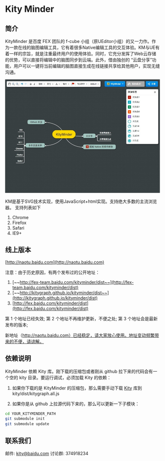 Kity Minder
==========

## 简介
KityMinder 是百度 FEX 团队的 f-cube 小组（原UEditor小组）的又一力作。作为一款在线的脑图编辑工具，它有着很多Native编辑工具的交互体验。KM与UE有着一样的宗旨，就是注重最终用户的使用体验。同时，它充分发挥了Web云存储的优势，可以直接将编辑中的脑图同步到云端。此外，借由独创的 “云盘分享”功能，用户可以一键将当前编辑的脑图直接生成在线链接共享给其他用户，实现无缝沟通。

![KityMinder](summary.jpg "KityMinder 界面")

KM是基于SVG技术实现，使用JavaScript+html实现。支持绝大多数的主流浏览器。
支持列表如下

1. Chrome
2. Firefox
3. Safari
4. IE9+

## 线上版本
[http://naotu.baidu.com](http://naotu.baidu.com)

注意：由于历史原因，有两个发布过的公开地址：

1. [~~http://fex-team.baidu.com/kityminder/dist~~](http://fex-team.baidu.com/kityminder/dist)
2. [~~http://kitygraph.github.io/kityminder/dist~~](http://kitygraph.github.io/kityminder/dist)
3. [http://fex.baidu.com/kityminder/dist](http://fex.baidu.com/kityminder/dist)

第 1 个地址已经失效;
第 2 个地址不再维护更新，不便之处;
第 3 个地址会是最新发布的版本;

新地址（http://naotu.baidu.com）已经稳定，请大家放心使用。地址变动频繁带来的不便，请谅解。

## 依赖说明

KityMinder 依赖 Kity 库。刚下载的压缩包或者刚从 github 拉下来的代码会有一个空的 kity 目录。要运行调试，必须加载 Kity 的依赖：

1. 如果你下载的是 KityMinder 的压缩包，那么需要手动下载 [Kity](http://kitygraph.github.io/kityminder/kity/dist/kitygraph.all.js) 库到 kity/dist/kitygraph.all.js

2. 如果你是从 github 上拉源代码下来的，那么可以更新一下子模块：

```bash
cd YOUR_KITYMINDER_PATH
git submodule init
git submodule update
```

## 联系我们
邮件: kity@baidu.com
讨论群: 374918234
